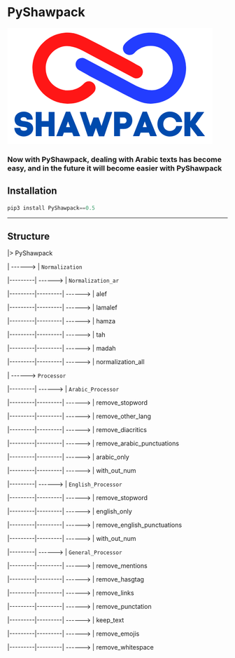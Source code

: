 # PyShawpack
 ![image](https://github.com/AbdelrahmanShahrour/PyShawpack/blob/main/logo/SHAWPACK-LOGO.png?raw=true) 

###  Now with PyShawpack, dealing with Arabic texts has become easy, and in the future it will become easier with PyShawpack 

## Installation

```python
pip3 install PyShawpack==0.5
```
---
## Structure 

|> PyShawpack

| ------> | `Normalization`

|---------| ------> | `Normalization_ar`

|---------|---------| ------> | alef

|---------|---------| ------> | lamalef

|---------|---------| ------> | hamza

|---------|---------| ------> | tah

|---------|---------| ------> | madah

|---------|---------| ------> | normalization_all

| ------> `Processor`

|---------| ------> | `Arabic_Processor`

|---------|---------| ------> | remove_stopword

|---------|---------| ------> | remove_other_lang

|---------|---------| ------> | remove_diacritics

|---------|---------| ------> | remove_arabic_punctuations

|---------|---------| ------> | arabic_only

|---------|---------| ------> | with_out_num

|---------| ------> | `English_Processor`

|---------|---------| ------> | remove_stopword

|---------|---------| ------> | english_only

|---------|---------| ------> | remove_english_punctuations

|---------|---------| ------> | with_out_num

|---------| ------> | `General_Processor`

|---------|---------| ------> | remove_mentions

|---------|---------| ------> | remove_hasgtag

|---------|---------| ------> | remove_links

|---------|---------| ------> | remove_punctation

|---------|---------| ------> | keep_text

|---------|---------| ------> | remove_emojis

|---------|---------| ------> | remove_whitespace
